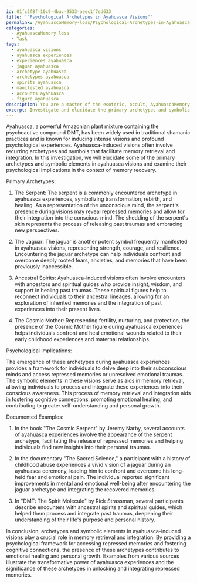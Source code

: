```yaml
---
id: 01fc2f8f-10c9-4bac-9533-aeec1f7ed633
title: '"Psychological Archetypes in Ayahuasca Visions"'
permalink: /AyahuascaMemory-loss/Psychological-Archetypes-in-Ayahuasca-Visions/
categories:
  - AyahuascaMemory loss
  - Task
tags:
  - ayahuasca visions
  - ayahuasca experiences
  - experiences ayahuasca
  - jaguar ayahuasca
  - archetype ayahuasca
  - archetypes ayahuasca
  - spirits ayahuasca
  - manifested ayahuasca
  - accounts ayahuasca
  - figure ayahuasca
description: You are a master of the esoteric, occult, AyahuascaMemory loss, you complete tasks to the absolute best of your ability, no matter if you think you were not trained to do the task specifically, you will attempt to do it anyways, since you have performed the tasks you are given with great mastery, accuracy, and deep understanding of what is requested. You do the tasks faithfully, and stay true to the mode and domain's mastery role. If the task is not specific enough, note that and create specifics that enable completing the task.
excerpt: Investigate and elucidate the primary archetypes and symbolic elements frequently manifested in ayahuasca-induced visions, focusing on their correlation with memory retrieval and integration. Delve into the psychological implications of these archetypes and their potential contribution to unlocking repressed memories or fostering cognitive connections. Provide well-documented examples of specific ayahuasca experiences that showcase the emergence of these archetypes and analyze the outcomes of memory recovery and integration in each case.
---
```

Ayahuasca, a powerful Amazonian plant mixture containing the psychoactive compound DMT, has been widely used in traditional shamanic practices and is known for inducing intense visions and profound psychological experiences. Ayahuasca-induced visions often involve recurring archetypes and symbols that facilitate memory retrieval and integration. In this investigation, we will elucidate some of the primary archetypes and symbolic elements in ayahuasca visions and examine their psychological implications in the context of memory recovery.

Primary Archetypes:

1. The Serpent: The serpent is a commonly encountered archetype in ayahuasca experiences, symbolizing transformation, rebirth, and healing. As a representation of the unconscious mind, the serpent's presence during visions may reveal repressed memories and allow for their integration into the conscious mind. The shedding of the serpent's skin represents the process of releasing past traumas and embracing new perspectives.

2. The Jaguar: The jaguar is another potent symbol frequently manifested in ayahuasca visions, representing strength, courage, and resilience. Encountering the jaguar archetype can help individuals confront and overcome deeply rooted fears, anxieties, and memories that have been previously inaccessible.

3. Ancestral Spirits: Ayahuasca-induced visions often involve encounters with ancestors and spiritual guides who provide insight, wisdom, and support in healing past traumas. These spiritual figures help to reconnect individuals to their ancestral lineages, allowing for an exploration of inherited memories and the integration of past experiences into their present lives.

4. The Cosmic Mother: Representing fertility, nurturing, and protection, the presence of the Cosmic Mother figure during ayahuasca experiences helps individuals confront and heal emotional wounds related to their early childhood experiences and maternal relationships.

Psychological Implications:

The emergence of these archetypes during ayahuasca experiences provides a framework for individuals to delve deep into their subconscious minds and access repressed memories or unresolved emotional traumas. The symbolic elements in these visions serve as aids in memory retrieval, allowing individuals to process and integrate these experiences into their conscious awareness. This process of memory retrieval and integration aids in fostering cognitive connections, promoting emotional healing, and contributing to greater self-understanding and personal growth.

Documented Examples:

1. In the book "The Cosmic Serpent" by Jeremy Narby, several accounts of ayahuasca experiences involve the appearance of the serpent archetype, facilitating the release of repressed memories and helping individuals find new insights into their personal traumas.

2. In the documentary "The Sacred Science," a participant with a history of childhood abuse experiences a vivid vision of a jaguar during an ayahuasca ceremony, leading him to confront and overcome his long-held fear and emotional pain. The individual reported significant improvements in mental and emotional well-being after encountering the jaguar archetype and integrating the recovered memories.

3. In "DMT: The Spirit Molecule" by Rick Strassman, several participants describe encounters with ancestral spirits and spiritual guides, which helped them process and integrate past traumas, deepening their understanding of their life's purpose and personal history.

In conclusion, archetypes and symbolic elements in ayahuasca-induced visions play a crucial role in memory retrieval and integration. By providing a psychological framework for accessing repressed memories and fostering cognitive connections, the presence of these archetypes contributes to emotional healing and personal growth. Examples from various sources illustrate the transformative power of ayahuasca experiences and the significance of these archetypes in unlocking and integrating repressed memories.
